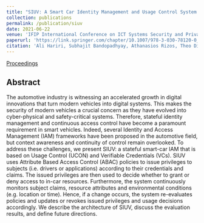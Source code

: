 ```yaml
---
title: "SIUV: A Smart Car Identity Management and Usage Control System Based on Verifiable Credentials"
collection: publications
permalink: /publication/siuv
date: 2021-06-22
venue: 'IFIP International Conference on ICT Systems Security and Privacy Protection'
paperurl: 'https://link.springer.com/chapter/10.1007/978-3-030-78120-0_3'
citation: 'Ali Hariri, Subhajit Bandopadhyay, Athanasios Rizos, Theo Dimitrakos, Bruno Crispo and Muttukrishnan Rajarajan'
---
```

[Proceedings](https://link.springer.com/chapter/10.1007/978-3-030-78120-0_3)

## Abstract
The automotive industry is witnessing an accelerated growth in digital innovations that turn modern vehicles into digital systems. This makes the security of modern vehicles a crucial concern as they have evolved into cyber-physical and safety-critical systems. Therefore, stateful identity management and continuous access control have become a paramount requirement in smart vehicles. Indeed, several Identity and Access Management (IAM) frameworks have been proposed in the automotive field, but context awareness and continuity of control remain overlooked. To address these challenges, we present SIUV: a stateful smart-car IAM that is based on Usage Control (UCON) and Verifiable Credentials (VCs). SIUV uses Attribute Based Access Control (ABAC) policies to issue privileges to subjects (i.e. drivers or applications) according to their credentials and claims. The issued privileges are then used to decide whether to grant or deny access to in-car resources. Furthermore, the system continuously monitors subject claims, resource attributes and environmental conditions (e.g. location or time). Hence, if a change occurs, the system re-evaluates policies and updates or revokes issued privileges and usage decisions accordingly. We describe the architecture of SIUV, discuss the evaluation results, and define future directions.